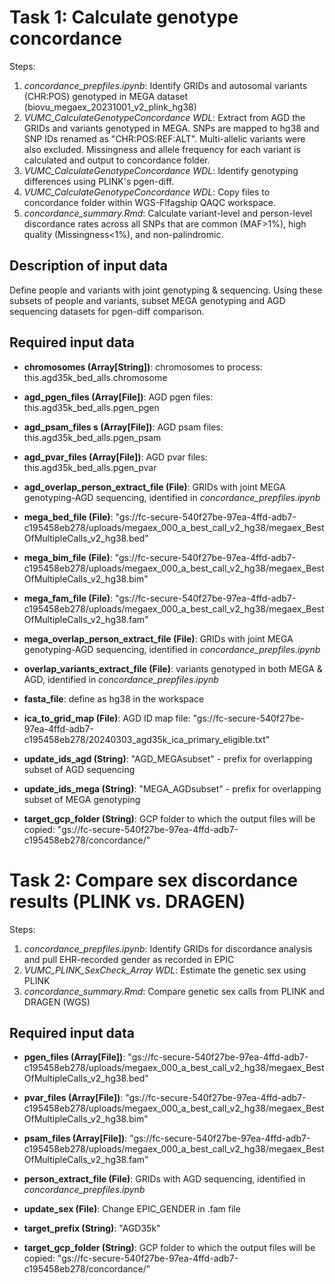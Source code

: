# Task 1: Calculate genotype concordance 

Steps:
  1. _concordance_prepfiles.ipynb_: Identify GRIDs and autosomal variants (CHR:POS) genotyped in MEGA dataset (biovu_megaex_20231001_v2_plink_hg38)
  2. _VUMC_CalculateGenotypeConcordance WDL_: Extract from AGD the GRIDs and variants genotyped in MEGA. SNPs are mapped to hg38 and SNP IDs renamed as "CHR:POS:REF:ALT". Multi-allelic variants were also excluded. Missingness and allele frequency for each variant is calculated and output to concordance folder.
  3. _VUMC_CalculateGenotypeConcordance WDL_: Identify genotyping differences using PLINK's pgen-diff. 
  4. _VUMC_CalculateGenotypeConcordance WDL_: Copy files to concordance folder within WGS-Flfagship QAQC workspace.
  5. _concordance_summary.Rmd_: Calculate variant-level and person-level discordance rates across all SNPs that are common (MAF>1%), high quality (Missingness<1%), and non-palindromic. 

## Description of input data 

Define people and variants with joint genotyping & sequencing. Using these subsets of people and variants, subset MEGA genotyping and AGD sequencing datasets for pgen-diff comparison.

## Required input data 

- **chromosomes (Array[String])**: chromosomes to process: this.agd35k_bed_alls.chromosome
- **agd_pgen_files (Array[File])**: AGD pgen files: this.agd35k_bed_alls.pgen_pgen
- **agd_psam_files s  (Array[File])**: AGD psam files: this.agd35k_bed_alls.pgen_psam
- **agd_pvar_files  (Array[File])**: AGD pvar files: this.agd35k_bed_alls.pgen_pvar
- **agd_overlap_person_extract_file (File)**: GRIDs with joint MEGA genotyping-AGD sequencing, identified in _concordance_prepfiles.ipynb_

- **mega_bed_file (File)**: "gs://fc-secure-540f27be-97ea-4ffd-adb7-c195458eb278/uploads/megaex_000_a_best_call_v2_hg38/megaex_BestOfMultipleCalls_v2_hg38.bed"
- **mega_bim_file (File)**: "gs://fc-secure-540f27be-97ea-4ffd-adb7-c195458eb278/uploads/megaex_000_a_best_call_v2_hg38/megaex_BestOfMultipleCalls_v2_hg38.bim"
- **mega_fam_file (File)**: "gs://fc-secure-540f27be-97ea-4ffd-adb7-c195458eb278/uploads/megaex_000_a_best_call_v2_hg38/megaex_BestOfMultipleCalls_v2_hg38.fam"
- **mega_overlap_person_extract_file (File)**: GRIDs with joint MEGA genotyping-AGD sequencing, identified in _concordance_prepfiles.ipynb_

- **overlap_variants_extract_file (File)**: variants genotyped in both MEGA & AGD, identified in _concordance_prepfiles.ipynb_
- **fasta_file**: define as hg38 in the workspace
- **ica_to_grid_map (File)**: AGD ID map file: "gs://fc-secure-540f27be-97ea-4ffd-adb7-c195458eb278/20240303_agd35k_ica_primary_eligible.txt"

- **update_ids_agd (String)**: "AGD_MEGAsubset" - prefix for overlapping subset of AGD sequencing
- **update_ids_mega (String)**: "MEGA_AGDsubset" - prefix for overlapping subset of MEGA genotyping

- **target_gcp_folder (String)**:  GCP folder to which the output files will be copied: "gs://fc-secure-540f27be-97ea-4ffd-adb7-c195458eb278/concordance/"



# Task 2: Compare sex discordance results (PLINK vs. DRAGEN)  

Steps:
  1. _concordance_prepfiles.ipynb_: Identify GRIDs for discordance analysis and pull EHR-recorded gender as recorded in EPIC 
  1. _VUMC_PLINK_SexCheck_Array WDL_: Estimate the genetic sex using PLINK 
  2. _concordance_summary.Rmd_: Compare genetic sex calls from PLINK and DRAGEN (WGS)

## Required input data 

- **pgen_files (Array[File])**: "gs://fc-secure-540f27be-97ea-4ffd-adb7-c195458eb278/uploads/megaex_000_a_best_call_v2_hg38/megaex_BestOfMultipleCalls_v2_hg38.bed"
- **pvar_files (Array[File])**: "gs://fc-secure-540f27be-97ea-4ffd-adb7-c195458eb278/uploads/megaex_000_a_best_call_v2_hg38/megaex_BestOfMultipleCalls_v2_hg38.bim"
- **psam_files (Array[File])**: "gs://fc-secure-540f27be-97ea-4ffd-adb7-c195458eb278/uploads/megaex_000_a_best_call_v2_hg38/megaex_BestOfMultipleCalls_v2_hg38.fam"

- **person_extract_file (File)**: GRIDs with AGD sequencing, identified in _concordance_prepfiles.ipynb_
- **update_sex (File)**: Change EPIC_GENDER in .fam file

- **target_prefix (String)**: "AGD35k"
- **target_gcp_folder (String)**:  GCP folder to which the output files will be copied: "gs://fc-secure-540f27be-97ea-4ffd-adb7-c195458eb278/concordance/"

